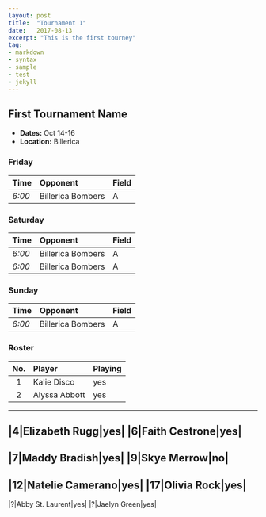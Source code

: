 ```yaml
---
layout: post
title:  "Tournament 1"
date:   2017-08-13
excerpt: "This is the first tourney"
tag:
- markdown
- syntax
- sample
- test
- jekyll
---
```


## First Tournament Name
* **Dates:** Oct 14-16
* **Location:** Billerica

### Friday
|Time|Opponent|Field|
|:---|:---|:---|
|*6:00*|Billerica Bombers| A|

### Saturday
|Time|Opponent|Field|
|:---|:---|:---|
|*6:00*|Billerica Bombers| A|
|*6:00*|Billerica Bombers| A|

### Sunday
|Time|Opponent|Field|
|:---|:---|:---|
|*6:00*|Billerica Bombers| A|

### Roster
|No.|Player|Playing|
|:---:|:---|:---|
|1|Kalie Disco|yes|
|2|Alyssa Abbott|yes|
------
|4|Elizabeth Rugg|yes|
|6|Faith Cestrone|yes|
------
|7|Maddy Bradish|yes|
|9|Skye Merrow|**no**|
------
|12|Natelie Camerano|yes|
|17|Olivia Rock|yes|
------
|?|Abby St. Laurent|yes|
|?|Jaelyn Green|yes|

